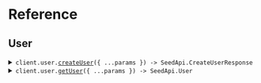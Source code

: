 # Reference

## User

<details><summary><code>client.user.<a href="/src/api/resources/user/client/Client.ts">createUser</a>({ ...params }) -> SeedApi.CreateUserResponse</code></summary>
<dl>
<dd>

#### 🔌 Usage

<dl>
<dd>

<dl>
<dd>

```typescript
await client.user.createUser({
    username: "string",
    email: "string",
    age: 1,
    weight: 1.1,
});
```

</dd>
</dl>
</dd>
</dl>

#### ⚙️ Parameters

<dl>
<dd>

<dl>
<dd>

**request:** `SeedApi.CreateUserRequest`

</dd>
</dl>

<dl>
<dd>

**requestOptions:** `User.RequestOptions`

</dd>
</dl>
</dd>
</dl>

</dd>
</dl>
</details>

<details><summary><code>client.user.<a href="/src/api/resources/user/client/Client.ts">getUser</a>({ ...params }) -> SeedApi.User</code></summary>
<dl>
<dd>

#### 🔌 Usage

<dl>
<dd>

<dl>
<dd>

```typescript
await client.user.getUser({
    username: "string",
    age: 1,
    weight: 1.1,
});
```

</dd>
</dl>
</dd>
</dl>

#### ⚙️ Parameters

<dl>
<dd>

<dl>
<dd>

**request:** `SeedApi.GetUserRequest`

</dd>
</dl>

<dl>
<dd>

**requestOptions:** `User.RequestOptions`

</dd>
</dl>
</dd>
</dl>

</dd>
</dl>
</details>
